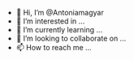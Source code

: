 - 👋 Hi, I’m @Antoniamagyar
- 👀 I’m interested in ...
- 🌱 I’m currently learning ...
- 💞️ I’m looking to collaborate on ...
- 📫 How to reach me ...

<!---
Antoniamagyar/Antoniamagyar is a ✨ special ✨ repository because its `README.md` (this file) appears on your GitHub profile.
You can click the Preview link to take a look at your changes.
--->
